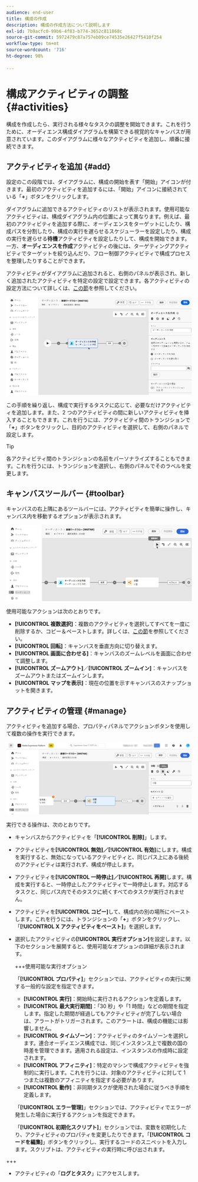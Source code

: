 ```yaml
---
audience: end-user
title: 構成の作成
description: 構成の作成方法について説明します
exl-id: 7b9acfc0-99b6-4f83-b774-3652c811868c
source-git-commit: 5972479c87a757eb09ce74535e26427f5410f254
workflow-type: tm+mt
source-wordcount: '716'
ht-degree: 98%

---
```


# 構成アクティビティの調整 {#activities}

構成を作成したら、実行される様々なタスクの調整を開始できます。これを行うために、オーディエンス構成ダイアグラムを構築できる視覚的なキャンバスが用意されています。このダイアグラムに様々なアクティビティを追加し、順番に接続できます。

## アクティビティを追加 {#add}

設定のこの段階では、ダイアグラムに、構成の開始を表す「開始」アイコンが付きます。最初のアクティビティを追加するには、「開始」アイコンに接続されている「**+**」ボタンをクリックします。

ダイアグラムに追加できるアクティビティのリストが表示されます。使用可能なアクティビティは、構成ダイアグラム内の位置によって異なります。例えば、最初のアクティビティを追加する際に、オーディエンスをターゲットにしたり、構成パスを分割したり、構成の実行を遅らせるスケジューラーを設定したり、構成の実行を遅らせる&#x200B;**待機**&#x200B;アクティビティを設定したりして、構成を開始できます。一方、**オーディエンスを作成**&#x200B;アクティビティの後には、ターゲティングアクティビティでターゲットを絞り込んだり、フロー制御アクティビティで構成プロセスを整理したりすることができます。

アクティビティがダイアグラムに追加されると、右側のパネルが表示され、新しく追加されたアクティビティを特定の設定で設定できます。各アクティビティの設定方法について詳しくは、[この節](activities/about-activities.md)を参照してください。

![](assets/composition-create-add.png)

この手順を繰り返し、構成で実行するタスクに応じて、必要なだけアクティビティを追加します。また、2 つのアクティビティの間に新しいアクティビティを挿入することもできます。これを行うには、アクティビティ間のトランジションで「**+**」ボタンをクリックし、目的のアクティビティを選択して、右側のパネルで設定します。

>[!TIP]
>
>各アクティビティ間のトランジションの名前をパーソナライズすることもできます。これを行うには、トランジションを選択し、右側のパネルでそのラベルを変更します。

## キャンバスツールバー {#toolbar}

キャンバスの右上隅にあるツールバーには、アクティビティを簡単に操作し、キャンバス内を移動するオプションが表示されます。

![](assets/canvas-toolbar.png)

使用可能なアクションは次のとおりです。

* **[!UICONTROL 複数選択]**：複数のアクティビティを選択してすべてを一度に削除するか、コピー＆ペーストします。詳しくは、[この節](#copy)を参照してください。
* **[!UICONTROL 回転]**：キャンバスを垂直方向に切り替えます。
* **[!UICONTROL 画面に合わせる]**：キャンバスのズームレベルを画面に合わせて調整します。
* **[!UICONTROL ズームアウト]**／**[!UICONTROL ズームイン]**：キャンバスをズームアウトまたはズームインします。
* **[!UICONTROL マップを表示]**：現在の位置を示すキャンバスのスナップショットを開きます。

## アクティビティの管理 {#manage}

アクティビティを追加する場合、プロパティパネルでアクションボタンを使用して複数の操作を実行できます。

![](assets/activity-actions.png)

実行できる操作は、次のとおりです。

* キャンバスからアクティビティを「**[!UICONTROL 削除]**」します。
* アクティビティを&#x200B;**[!UICONTROL 無効]／[!UICONTROL 有効]**&#x200B;にします。構成を実行すると、無効になっているアクティビティと、同じパス上にある後続のアクティビティは実行されず、構成が停止します。
* アクティビティを&#x200B;**[!UICONTROL 一時停止]／[!UICONTROL 再開]**&#x200B;します。構成を実行すると、一時停止したアクティビティで一時停止します。対応するタスクと、同じパス内でそのタスクに続くすべてのタスクが実行されません。
* アクティビティを&#x200B;**[!UICONTROL コピー]**&#x200B;して、構成内の別の場所にペーストします。これを行うには、トランジションの「**+**」ボタンをクリックし、「**[!UICONTROL X アクティビティをペースト]**」を選択します。<!-- cannot copy multiple activities ? cannot paste in another composition?-->
* 選択したアクティビティの&#x200B;**[!UICONTROL 実行オプション]**&#x200B;を設定します。以下のセクションを展開すると、使用可能なオプションの詳細が表示されます。

  +++使用可能な実行オプション

  「**[!UICONTROL プロパティ]**」セクションでは、アクティビティの実行に関する一般的な設定を指定できます。

   * **[!UICONTROL 実行]**：開始時に実行されるアクションを定義します。
   * **[!UICONTROL 最大実行期間]**：「30 秒」や「1 時間」などの期間を指定します。指定した期間が経過してもアクティビティが完了しない場合は、アラートがトリガーされます。このアラートは、構成の機能には影響しません。
   * **[!UICONTROL タイムゾーン]**：アクティビティのタイムゾーンを選択します。連合オーディエンス構成では、同じインスタンス上で複数の国の時差を管理できます。適用される設定は、インスタンスの作成時に設定されます。
   * **[!UICONTROL アフィニティ]**：特定のマシンで構成アクティビティを強制的に実行します。これを行うには、対象のアクティビティに対して 1 つまたは複数のアフィニティを指定する必要があります。
   * **[!UICONTROL 動作]**：非同期タスクが使用された場合に従うべき手順を定義します。

  「**[!UICONTROL エラー管理]**」セクションでは、アクティビティでエラーが発生した場合に実行するアクションを指定できます。

  「**[!UICONTROL 初期化スクリプト]**」セクションでは、変数を初期化したり、アクティビティのプロパティを変更したりできます。「**[!UICONTROL コードを編集]**」ボタンをクリックし、実行するコードのスニペットを入力します。スクリプトは、アクティビティの実行時に呼び出されます。

+++

* アクティビティの「**ログとタスク**」にアクセスします。
